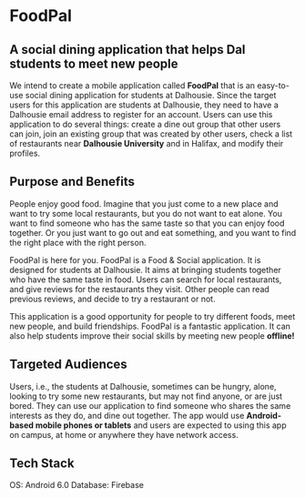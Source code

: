 # FoodPal

## A social dining application that helps Dal students to meet new people

We intend to create a mobile application called **FoodPal** that is an easy-to-use social dining application for students at Dalhousie. Since the target users for this application are students at Dalhousie, they need to have a Dalhousie email address to register for an account. Users can use this application to do several things: create a dine out group that other users can join, join an existing group that was created by other users, check a list of restaurants near **Dalhousie University** and in Halifax, and modify their profiles.

## Purpose and Benefits

People enjoy good food. Imagine that you just come to a new place and want to try some local restaurants, but you do not want to eat alone. You want to find someone who has the same taste so that you can enjoy food together. Or you just want to go out and eat something, and you want to find the right place with the right person.

FoodPal is here for you. FoodPal is a Food & Social application. It is designed for students at Dalhousie. It aims at bringing students together who have the same taste in food. Users can search for local restaurants, and give reviews for the restaurants they visit. Other people can read previous reviews, and decide to try a restaurant or not.

This application is a good opportunity for people to try different foods, meet new people, and build friendships. FoodPal is a fantastic application. It can also help students improve their social skills by meeting new people **offline!**

## Targeted Audiences

Users, i.e., the students at Dalhousie, sometimes can be hungry, alone, looking to try some new restaurants, but may not find anyone, or are just bored. They can use our application to find someone who shares the same interests as they do, and dine out together. The app would use **Android-based mobile phones or tablets** and users are expected to using this app on campus, at home or anywhere they have network access.

## Tech Stack

OS: Android 6.0
Database: Firebase
